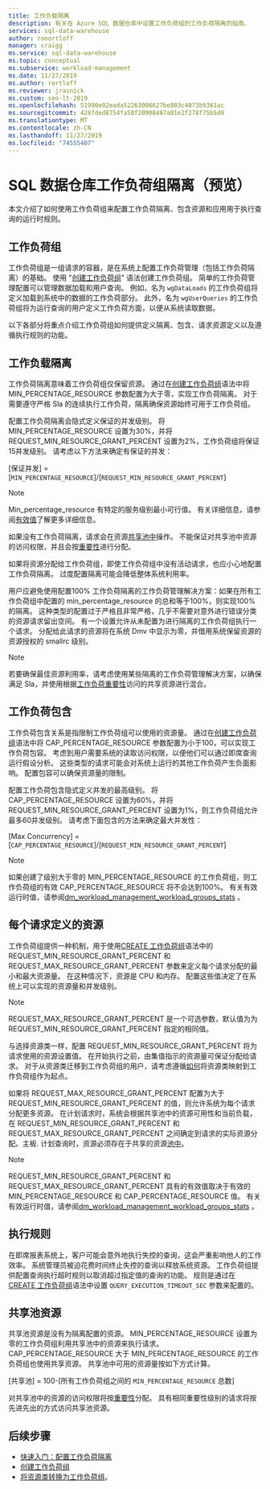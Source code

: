 ```yaml
---
title: 工作负载隔离
description: 有关在 Azure SQL 数据仓库中设置工作负荷组的工作负荷隔离的指南。
services: sql-data-warehouse
author: ronortloff
manager: craigg
ms.service: sql-data-warehouse
ms.topic: conceptual
ms.subservice: workload-management
ms.date: 11/27/2019
ms.author: rortloff
ms.reviewer: jrasnick
ms.custom: seo-lt-2019
ms.openlocfilehash: 51990e02eada52263006627be803c4073b9361ac
ms.sourcegitcommit: 428fded8754fa58f20908487a81e2f278f75b5d0
ms.translationtype: MT
ms.contentlocale: zh-CN
ms.lasthandoff: 11/27/2019
ms.locfileid: "74555407"
---
```

# <a name="sql-data-warehouse-workload-group-isolation-preview"></a>SQL 数据仓库工作负荷组隔离（预览）

本文介绍了如何使用工作负荷组来配置工作负荷隔离、包含资源和应用用于执行查询的运行时规则。

## <a name="workload-groups"></a>工作负荷组

工作负荷组是一组请求的容器，是在系统上配置工作负荷管理（包括工作负荷隔离）的基础。  使用 "[创建工作负荷组](https://review.docs.microsoft.com/sql/t-sql/statements/create-workload-group-transact-sql?view=azure-sqldw-latest)" 语法创建工作负荷组。  简单的工作负荷管理配置可以管理数据加载和用户查询。  例如，名为 `wgDataLoads` 的工作负荷组将定义加载到系统中的数据的工作负荷部分。 此外，名为 `wgUserQueries` 的工作负荷组将为运行查询的用户定义工作负荷方面，以便从系统读取数据。

以下各部分将重点介绍工作负荷组如何提供定义隔离、包含、请求资源定义以及遵循执行规则的功能。

## <a name="workload-isolation"></a>工作负载隔离

工作负荷隔离意味着工作负荷组仅保留资源。  通过在[创建工作负荷组](https://review.docs.microsoft.com/sql/t-sql/statements/create-workload-group-transact-sql?view=azure-sqldw-latest)语法中将 MIN_PERCENTAGE_RESOURCE 参数配置为大于零，实现工作负荷隔离。  对于需要遵守严格 Sla 的连续执行工作负荷，隔离确保资源始终可用于工作负荷组。 

配置工作负荷隔离会隐式定义保证的并发级别。  将 MIN_PERCENTAGE_RESOURCE 设置为30%，并将 REQUEST_MIN_RESOURCE_GRANT_PERCENT 设置为2%，工作负荷组将保证15并发级别。  请考虑以下方法来确定有保证的并发：

[保证并发] = [`MIN_PERCENTAGE_RESOURCE`]/[`REQUEST_MIN_RESOURCE_GRANT_PERCENT`]

> [!NOTE] 
> Min_percentage_resource 有特定的服务级别最小可行值。  有关详细信息，请参阅[有效值](https://review.docs.microsoft.com/sql/t-sql/statements/create-workload-group-transact-sql?view=azure-sqldw-latest#effective-values)了解更多详细信息。

如果没有工作负荷隔离，请求会在资源[共享池中](#shared-pool-resources)操作。  不能保证对共享池中资源的访问权限，并且会按[重要性](sql-data-warehouse-workload-importance.md)进行分配。

如果将资源分配给工作负荷组，即使工作负荷组中没有活动请求，也应小心地配置工作负荷隔离。  过度配置隔离可能会降低整体系统利用率。

用户应避免使用配置100% 工作负荷隔离的工作负荷管理解决方案：如果在所有工作负荷组中配置的 min_percentage_resource 的总和等于100%，则实现100% 的隔离。  这种类型的配置过于严格且非常严格，几乎不需要对意外进行错误分类的资源请求留出空间。  有一个设置允许从未配置为进行隔离的工作负荷组执行一个请求。  分配给此请求的资源将在系统 Dmv 中显示为零，并借用系统保留资源的资源授权的 smallrc 级别。

> [!NOTE] 
> 若要确保最佳资源利用率，请考虑使用某些隔离的工作负荷管理解决方案，以确保满足 Sla，并使用根据[工作负荷重要性](sql-data-warehouse-workload-importance.md)访问的共享资源进行混合。

## <a name="workload-containment"></a>工作负荷包含

工作负荷包含关系是指限制工作负荷组可以使用的资源量。  通过在[创建工作负荷组](https://review.docs.microsoft.com/sql/t-sql/statements/create-workload-group-transact-sql?view=azure-sqldw-latest)语法中将 CAP_PERCENTAGE_RESOURCE 参数配置为小于100，可以实现工作负荷包容。  考虑到用户需要系统的读取访问权限，以便他们可以通过即席查询运行假设分析。  这些类型的请求可能会对系统上运行的其他工作负荷产生负面影响。  配置包容可以确保资源量的限制。

配置工作负荷包含隐式定义并发的最高级别。  将 CAP_PERCENTAGE_RESOURCE 设置为60%，并将 REQUEST_MIN_RESOURCE_GRANT_PERCENT 设置为1%，则工作负荷组允许最多60并发级别。  请考虑下面包含的方法来确定最大并发性：

[Max Concurrency] = [`CAP_PERCENTAGE_RESOURCE`]/[`REQUEST_MIN_RESOURCE_GRANT_PERCENT`]

> [!NOTE] 
> 如果创建了级别大于零的 MIN_PERCENTAGE_RESOURCE 的工作负荷组，则工作负荷组的有效 CAP_PERCENTAGE_RESOURCE 将不会达到100%。  有关有效运行时值，请参阅[dm_workload_management_workload_groups_stats](https://review.docs.microsoft.com/sql/relational-databases/system-dynamic-management-views/sys-dm-workload-management-workload-group-stats-transact-sql?view=azure-sqldw-latest) 。

## <a name="resources-per-request-definition"></a>每个请求定义的资源

工作负荷组提供一种机制，用于使用[CREATE 工作负荷组](https://review.docs.microsoft.com/sql/t-sql/statements/create-workload-group-transact-sql?view=azure-sqldw-latest)语法中的 REQUEST_MIN_RESOURCE_GRANT_PERCENT 和 REQUEST_MAX_RESOURCE_GRANT_PERCENT 参数来定义每个请求分配的最小和最大资源量。  在这种情况下，资源是 CPU 和内存。  配置这些值决定了在系统上可以实现的资源量和并发级别。

> [!NOTE] 
> REQUEST_MAX_RESOURCE_GRANT_PERCENT 是一个可选参数，默认值为为 REQUEST_MIN_RESOURCE_GRANT_PERCENT 指定的相同值。

与选择资源类一样，配置 REQUEST_MIN_RESOURCE_GRANT_PERCENT 将为请求使用的资源设置值。  在开始执行之前，由集值指示的资源量可保证分配给请求。  对于从资源类迁移到工作负荷组的用户，请考虑遵循[如何](sql-data-warehouse-how-to-convert-resource-classes-workload-groups.md)将资源类映射到工作负荷组作为起点。

如果将 REQUEST_MAX_RESOURCE_GRANT_PERCENT 配置为大于 REQUEST_MIN_RESOURCE_GRANT_PERCENT 的值，则允许系统为每个请求分配更多资源。  在计划请求时，系统会根据共享池中的资源可用性和当前负载，在 REQUEST_MIN_RESOURCE_GRANT_PERCENT 和 REQUEST_MAX_RESOURCE_GRANT_PERCENT 之间确定到请求的实际资源分配。主板.  计划查询时，资源必须存在于共享的资源[池中](#shared-pool-resources)。  

> [!NOTE] 
> REQUEST_MIN_RESOURCE_GRANT_PERCENT 和 REQUEST_MAX_RESOURCE_GRANT_PERCENT 具有的有效值取决于有效的 MIN_PERCENTAGE_RESOURCE 和 CAP_PERCENTAGE_RESOURCE 值。  有关有效运行时值，请参阅[dm_workload_management_workload_groups_stats](https://review.docs.microsoft.com/sql/relational-databases/system-dynamic-management-views/sys-dm-workload-management-workload-group-stats-transact-sql?view=azure-sqldw-latest) 。

## <a name="execution-rules"></a>执行规则

在即席报表系统上，客户可能会意外地执行失控的查询，这会严重影响他人的工作效率。  系统管理员被迫花费时间终止失控的查询以释放系统资源。  工作负荷组提供配置查询执行超时规则以取消超过指定值的查询的功能。  规则是通过在[CREATE 工作负荷组](https://review.docs.microsoft.com/sql/t-sql/statements/create-workload-group-transact-sql?view=azure-sqldw-latest)语法中设置 `QUERY_EXECUTION_TIMEOUT_SEC` 参数来配置的。

## <a name="shared-pool-resources"></a>共享池资源

共享池资源是没有为隔离配置的资源。  MIN_PERCENTAGE_RESOURCE 设置为零的工作负荷组利用共享池中的资源来执行请求。  CAP_PERCENTAGE_RESOURCE 大于 MIN_PERCENTAGE_RESOURCE 的工作负荷组也使用共享资源。  共享池中可用的资源量按如下方式计算。

[共享池] = 100-[所有工作负荷组之间的 `MIN_PERCENTAGE_RESOURCE` 总数]

对共享池中的资源的访问权限将按[重要性](sql-data-warehouse-workload-importance.md)分配。  具有相同重要性级别的请求将按先进先出的方式访问共享池资源。

## <a name="next-steps"></a>后续步骤

- [快速入门：配置工作负荷隔离](quickstart-configure-workload-isolation-tsql.md)
- [创建工作负荷组](https://docs.microsoft.com/sql/t-sql/statements/create-workload-group-transact-sql?view=azure-sqldw-latest)
- [将资源类转换为工作负荷组](sql-data-warehouse-how-to-convert-resource-classes-workload-groups.md)。
